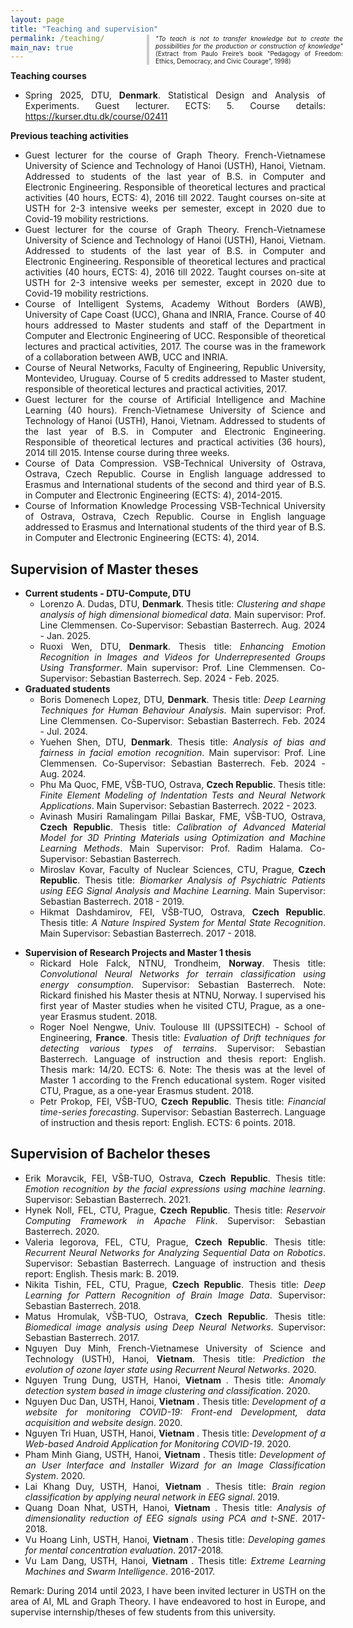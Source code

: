 ```yaml
---
layout: page
title: "Teaching and supervision"
permalink: /teaching/
main_nav: true
---
```


<style>
body {
  text-align: justify;
}

.top-right {
  position: absolute;
  top: 100px;
  right: 200px;
  width: 300px;  /* Adjust the width as needed */
  font-style: italic;
  border-left: 4px solid #ccc;
  padding-left: 10px;
  margin-top: 10px;
  font-size: 10px;  /* Adjust the font size as needed */
}

.normal-text {
  font-style: normal;
}
</style>

<div class="top-right">
  "To teach is not to transfer knowledge but to create the possibilities for the production or construction of knowledge"
  <span class="normal-text">
  (Extract from Paulo Freire’s book "Pedagogy of Freedom: Ethics, Democracy, and Civic Courage", 1998)
  </span>
</div>


<strong>Teaching courses</strong>
<ul class="spaced-list">
<li>
Spring 2025, DTU, <strong>Denmark</strong>. Statistical Design and Analysis of Experiments. Guest lecturer. ECTS: 5. Course details: <a href="https://kurser.dtu.dk/course/02411">https://kurser.dtu.dk/course/02411</a>
</li>
</ul>

<strong>Previous teaching activities</strong>

<ul class="spaced-list">
<li>
Guest lecturer for the course of Graph Theory. French-Vietnamese University of Science and Technology of Hanoi (USTH), Hanoi, Vietnam.  Addressed to students of the last year of B.S. in Computer and Electronic Engineering. Responsible of theoretical lectures and practical activities (40 hours, ECTS: 4), 2016 till 2022. Taught courses on-site at USTH for 2-3 intensive weeks per semester, except in 2020 due to Covid-19 mobility restrictions.
</li>

<li>
Guest lecturer for the course of Graph Theory. French-Vietnamese University of Science and Technology of Hanoi (USTH), Hanoi, Vietnam.  Addressed to students of the last year of B.S. in Computer and Electronic Engineering. Responsible of theoretical lectures and practical activities (40 hours, ECTS: 4), 2016 till 2022. Taught courses on-site at USTH for 2-3 intensive weeks per semester, except in 2020 due to Covid-19 mobility restrictions.
</li>

<li>
Course of Intelligent Systems, Academy Without Borders (AWB), University of Cape Coast (UCC), Ghana and INRIA, France. Course of 40 hours addressed to Master students and staff of the Department in Computer and Electronic Engineering of UCC. Responsible of theoretical lectures and practical activities, 2017. The course was in the framework of a collaboration between  AWB, UCC and INRIA.
</li>

<li>
Course of  Neural Networks, Faculty of Engineering, Republic University, Montevideo, Uruguay. Course of 5 credits addressed to Master student, responsible of theoretical lectures and practical activities, 2017.
</li>

<li>
Guest lecturer for the course of Artificial Intelligence and Machine Learning (40 hours). French-Vietnamese University of Science and Technology of Hanoi (USTH), Hanoi, Vietnam.  Addressed to students of the last year of B.S. in Computer and Electronic Engineering. Responsible of theoretical lectures and practical activities (36 hours), 2014 till 2015. Intense course during three weeks.
</li>


<li>
Course of Data Compression. VSB-Technical University of Ostrava, Ostrava, Czech Republic. Course in English language addressed to Erasmus and International students of the second and third year of B.S. in Computer and Electronic Engineering (ECTS: 4), 2014-2015.
</li>

<li>
Course of Information Knowledge Processing VSB-Technical University of Ostrava, Ostrava, Czech Republic. Course in English language addressed to Erasmus and International students of the third year of B.S. in Computer and Electronic Engineering (ECTS: 4), 2014.
</li>

</ul>

<h2>Supervision of Master theses</h2>

<ul>
  <li>
    <strong>Current students - DTU-Compute, DTU</strong>
    <ul class="spaced-list">
      <li>
        Lorenzo A. Dudas, DTU, <strong>Denmark</strong>. Thesis title: <em>Clustering and shape analysis of high dimensional biomedical data</em>. Main supervisor: Prof. Line Clemmensen. Co-Supervisor: Sebastian Basterrech. Aug. 2024 - Jan. 2025.
      </li>
      <li>
        Ruoxi Wen, DTU, <strong>Denmark</strong>. Thesis title: <em>Enhancing Emotion Recognition in Images and Videos for Underrepresented Groups Using Transformer</em>. Main supervisor: Prof. Line Clemmensen. Co-Supervisor: Sebastian Basterrech. Sep. 2024 - Feb. 2025.
      </li>
    </ul>
  </li>
  <li>
    <strong>Graduated students</strong>
    <ul class="spaced-list">
      <li>
        Boris Domenech Lopez, DTU, <strong>Denmark</strong>. Thesis title: <em>Deep Learning Techniques for Human Behaviour Analysis</em>. Main supervisor: Prof. Line Clemmensen. Co-Supervisor: Sebastian Basterrech. Feb. 2024 - Jul. 2024.
      </li>
      <li>
        Yuehen Shen, DTU, <strong>Denmark</strong>. Thesis title: <em>Analysis of bias and fairness in facial emotion recognition</em>. Main supervisor: Prof. Line Clemmensen. Co-Supervisor: Sebastian Basterrech. Feb. 2024 - Aug. 2024.
      </li>
      <li>
        Phu Ma Quoc, FME, VŠB-TUO, Ostrava, <strong>Czech Republic</strong>. Thesis title: <em>Finite Element Modeling of Indentation Tests and Neural Network Applications</em>. Main Supervisor: Sebastian Basterrech. 2022 - 2023.
      </li>
      <li>
        Avinash Musiri Ramalingam Pillai Baskar, FME, VŠB-TUO, Ostrava, <strong>Czech Republic</strong>. Thesis title: <em>Calibration of Advanced Material Model for 3D Printing Materials using Optimization and Machine Learning Methods</em>. Main Supervisor: Prof. Radim Halama. Co-Supervisor: Sebastian Basterrech.
      </li>
      <li>
        Miroslav Kovar, Faculty of Nuclear Sciences, CTU, Prague, <strong>Czech Republic</strong>.  Thesis title: <em>Biomarker Analysis of Psychiatric Patients using EEG Signal Analysis and Machine Learning</em>. Main Supervisor: Sebastian Basterrech. 2018 - 2019.
      </li>
      <li>
        Hikmat Dashdamirov, FEI, VŠB-TUO, Ostrava, <strong>Czech Republic</strong>. Thesis title: <em>A Nature Inspired System for Mental State Recognition</em>. Main Supervisor: Sebastian Basterrech. 2017 - 2018.
      </li>
    </ul>
  </li>
</ul>
<ul>
  <li>
    <strong>Supervision of Research Projects and Master 1 thesis </strong>
    <ul class="spaced-list">
      <li>
        Rickard Hole Falck, NTNU, Trondheim, <strong>Norway</strong>. Thesis title: <em>Convolutional Neural Networks for terrain classification using energy consumption</em>. Supervisor: Sebastian Basterrech. Note: Rickard finished his Master thesis at NTNU, Norway. I supervised his first year of Master studies when he visited CTU, Prague, as a one-year Erasmus student. 2018.
      </li>
      <li>
        Roger Noel Nengwe, Univ. Toulouse III (UPSSITECH) - School of Engineering, <strong>France</strong>. Thesis title: <em>Evaluation of Drift techniques for detecting various types of terrains</em>. Supervisor: Sebastian Basterrech. Language of instruction and thesis report: English. Thesis mark: 14/20. ECTS: 6. Note: The thesis was at the level of Master 1 according to the French educational system. Roger visited CTU, Prague, as a one-year Erasmus student. 2018.
      </li>
      <li>
        Petr Prokop, FEI, VŠB-TUO, <strong>Czech Republic</strong>. Thesis title: <em>Financial time-series forecasting</em>. Supervisor: Sebastian Basterrech. Language of instruction and thesis report: English. ECTS: 6 points. 2018.
      </li>
    </ul>
  </li>
</ul>

<h2>Supervision of Bachelor theses</h2>
<ul class="spaced-list">
  <li>
    Erik Moravcik, FEI, VŠB-TUO, Ostrava, <strong>Czech Republic</strong>. Thesis title: <em>Emotion recognition by the facial expressions using machine learning</em>. Supervisor: Sebastian Basterrech. 2021.
  </li>
  <li>
    Hynek Noll, FEL, CTU, Prague, <strong>Czech Republic</strong>. Thesis title: <em>Reservoir Computing Framework in Apache Flink</em>. Supervisor: Sebastian Basterrech. 2020.
  </li>
  <li>
    Valeria Iegorova, FEL, CTU, Prague, <strong>Czech Republic</strong>. Thesis title: <em>Recurrent Neural Networks for Analyzing Sequential Data on Robotics</em>. Supervisor: Sebastian Basterrech. Language of instruction and thesis report: English. Thesis mark: B. 2019.
  </li>
  <li>
    Nikita Tishin, FEL, CTU, Prague, <strong>Czech Republic</strong>. Thesis title: <em>Deep Learning for Pattern Recognition of Brain Image Data</em>. Supervisor: Sebastian Basterrech. 2018.
  </li>
  <li>
    Matus Hromulak, VŠB-TUO, Ostrava, <strong>Czech Republic</strong>. Thesis title: <em>Biomedical image analysis using Deep Neural Networks</em>. Supervisor: Sebastian Basterrech. 2017.
  </li>
  <li>
    Nguyen Duy Minh, French-Vietnamese University of Science and Technology (USTH), Hanoi, <strong>Vietnam</strong>. Thesis title: <em>Prediction the evolution of ozone layer state using Recurrent Neural Networks</em>. 2020.
  </li>
  <li>
    Nguyen Trung Dung, USTH, Hanoi, <strong> Vietnam </strong>. Thesis title: <em>Anomaly detection system based in image clustering and classification</em>. 2020.
  </li>
  <li>
    Nguyen Duc Dan, USTH, Hanoi, <strong> Vietnam </strong>. Thesis title: <em>Development of a website for monitoring COVID-19: Front-end Development, data acquisition and website design</em>. 2020.
  </li>
  <li>
    Nguyen Tri Huan, USTH, Hanoi, <strong> Vietnam </strong>. Thesis title: <em>Development of a Web-based Android Application for Monitoring COVID-19</em>. 2020.
  </li>
  <li>
    Pham Minh Giang, USTH, Hanoi, <strong> Vietnam </strong>. Thesis title: <em>Development of an User Interface and Installer Wizard for an Image Classification System</em>. 2020.
  </li>
  <li>
    Lai Khang Duy, USTH, Hanoi, <strong> Vietnam </strong>. Thesis title: <em>Brain region classification by applying neural network in EEG signal</em>. 2019.
  </li>
  <li>
    Quang Doan Nhat, USTH, Hanoi, <strong> Vietnam </strong>. Thesis title: <em>Analysis of dimensionality reduction of EEG signals using PCA and t-SNE</em>. 2017-2018.
  </li>
  <li>
    Vu Hoang Linh, USTH, Hanoi, <strong> Vietnam </strong>. Thesis title: <em>Developing games for mental concentration evaluation</em>. 2017-2018.
  </li>
  <li>
    Vu Lam Dang, USTH, Hanoi, <strong> Vietnam </strong>. Thesis title: <em>Extreme Learning Machines and Swarm Intelligence</em>. 2016-2017.
  </li>
</ul>

<p>Remark: During 2014 until 2023, I have been invited lecturer in USTH on the area of AI, ML and Graph Theory. I have endeavored to host in Europe, and supervise internship/theses of few students from this university.
</p>
